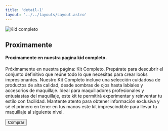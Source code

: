 ```yaml
---
title: 'detail-1'
layout: '../../layouts/Layout.astro'
---
```


<section transition:animate="slide"  class='flex gap-7 justify-center items-center flex-wrap text-white px-8% py-20'>
   <img class='rounded-xl' src="/images/img8.jpg" alt="Kid completo" />
   <div class='flex flex-col gap-4'>
   <h2 class='text-transparent bg-clip-text bg-gradient-to-br from-indigo-600 from-10% via-primary via-30% to-green-600 font-semibold'>Proximamente</h2>
   <h4>Proximamente en nuestra pagina kid completo.</h4>
   <p class='max-w-md'>Próximamente en nuestra página: Kit Completo. Prepárate para descubrir el conjunto definitivo que reúne todo lo que necesitas para crear looks impresionantes. Nuestro Kit Completo incluye una selección cuidadosa de productos de alta calidad, desde sombras de ojos hasta labiales y accesorios de maquillaje. Ideal para maquilladores profesionales y entusiastas del maquillaje, este kit te permitirá experimentar y reinventar tu estilo con facilidad. Mantente atento para obtener información exclusiva y sé el primero en tener en tus manos este kit imprescindible para llevar tu maquillaje al siguiente nivel.</p>
   <button class='w-20 h-7 border-gray-50 border-2 rounded-md flex justify-center items-center hover:bg-blue-900 transition'>Comprar</button>
   </div>
</section>

<style>
   section{
      width:100%;
      min-height: calc(100vh - 52px)
   }
</style>
